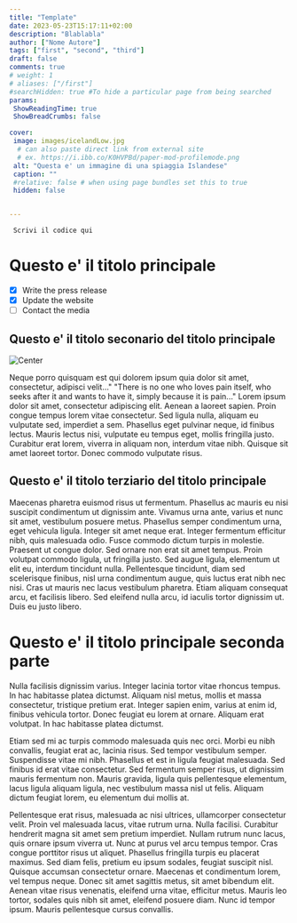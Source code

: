 ```yaml
---
title: "Template"
date: 2023-05-23T15:17:11+02:00
description: "Blablabla"
author: ["Nome Autore"]
tags: ["first", "second", "third"]
draft: false
comments: true
# weight: 1
# aliases: ["/first"]
#searchHidden: true #To hide a particular page from being searched
params:
 ShowReadingTime: true
 ShowBreadCrumbs: false

cover:
 image: images/icelandLow.jpg
  # can also paste direct link from external site
  # ex. https://i.ibb.co/K0HVPBd/paper-mod-profilemode.png
 alt: "Questa e' un immagine di una spiaggia Islandese"
 caption: "" 
 #relative: false # when using page bundles set this to true
 hidden: false 


---
```



```
 Scrivi il codice qui
```

# Questo e' il titolo principale 



- [x] Write the press release
- [x] Update the website
- [ ] Contact the media

## Questo e' il titolo seconario del titolo principale

![Center](/images/icelandLow.jpg#center)



Neque porro quisquam est qui dolorem ipsum quia dolor sit amet, consectetur, adipisci velit..."
"There is no one who loves pain itself, who seeks after it and wants to have it, simply because it is pain..."
Lorem ipsum dolor sit amet, consectetur adipiscing elit. Aenean a laoreet sapien. Proin congue tempus lorem vitae consectetur. Sed ligula nulla, aliquam eu vulputate sed, imperdiet a sem. Phasellus eget pulvinar neque, id finibus lectus. Mauris lectus nisi, vulputate eu tempus eget, mollis fringilla justo. Curabitur erat lorem, viverra in aliquam non, interdum vitae nibh. Quisque sit amet laoreet tortor. Donec commodo vulputate risus.

## Questo e' il titolo terziario del titolo principale

Maecenas pharetra euismod risus ut fermentum. Phasellus ac mauris eu nisi suscipit condimentum ut dignissim ante. Vivamus urna ante, varius et nunc sit amet, vestibulum posuere metus. Phasellus semper condimentum urna, eget vehicula ligula. Integer sit amet neque erat. Integer fermentum efficitur nibh, quis malesuada odio. Fusce commodo dictum turpis in molestie. Praesent ut congue dolor. Sed ornare non erat sit amet tempus. Proin volutpat commodo ligula, ut fringilla justo. Sed augue ligula, elementum ut elit eu, interdum tincidunt nulla. Pellentesque tincidunt, diam sed scelerisque finibus, nisl urna condimentum augue, quis luctus erat nibh nec nisi. Cras ut mauris nec lacus vestibulum pharetra. Etiam aliquam consequat arcu, et facilisis libero. Sed eleifend nulla arcu, id iaculis tortor dignissim ut. Duis eu justo libero.

# Questo e' il titolo principale seconda parte

Nulla facilisis dignissim varius. Integer lacinia tortor vitae rhoncus tempus. In hac habitasse platea dictumst. Aliquam nisl metus, mollis et massa consectetur, tristique pretium erat. Integer sapien enim, varius at enim id, finibus vehicula tortor. Donec feugiat eu lorem at ornare. Aliquam erat volutpat. In hac habitasse platea dictumst.

Etiam sed mi ac turpis commodo malesuada quis nec orci. Morbi eu nibh convallis, feugiat erat ac, lacinia risus. Sed tempor vestibulum semper. Suspendisse vitae mi nibh. Phasellus et est in ligula feugiat malesuada. Sed finibus id erat vitae consectetur. Sed fermentum semper risus, ut dignissim mauris fermentum non. Mauris gravida, ligula quis pellentesque elementum, lacus ligula aliquam ligula, nec vestibulum massa nisl ut felis. Aliquam dictum feugiat lorem, eu elementum dui mollis at.

Pellentesque erat risus, malesuada ac nisi ultrices, ullamcorper consectetur velit. Proin vel malesuada lacus, vitae rutrum urna. Nulla facilisi. Curabitur hendrerit magna sit amet sem pretium imperdiet. Nullam rutrum nunc lacus, quis ornare ipsum viverra ut. Nunc at purus vel arcu tempus tempor. Cras congue porttitor risus ut aliquet. Phasellus fringilla turpis eu placerat maximus. Sed diam felis, pretium eu ipsum sodales, feugiat suscipit nisl. Quisque accumsan consectetur ornare. Maecenas et condimentum lorem, vel tempus neque. Donec sit amet sagittis metus, sit amet bibendum elit. Aenean vitae risus venenatis, eleifend urna vitae, efficitur metus. Mauris leo tortor, sodales quis nibh sit amet, eleifend posuere diam. Nunc id tempor ipsum. Mauris pellentesque cursus convallis.

